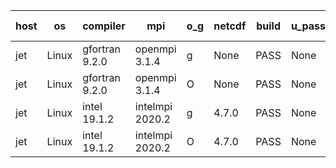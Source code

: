 

| host     | os       | compiler                              | mpi                      | o_g        | netcdf        | build       | u_pass          | u_fail          | s_pass            | s_fail            | e_pass             | e_fail             | nuopc_pass       | nuopc_fail       | artifacts link          |
|----------|----------|---------------------------------------|--------------------------|------------|---------------|-------------|-----------------|-----------------|-------------------|-------------------|--------------------|--------------------|------------------|------------------|-------------------------|
| jet | Linux | gfortran 9.2.0 | openmpi 3.1.4  | g | None  | PASS | None | None | None | None | None | None | None | None | <a href="https://github.com/esmf-org/esmf-test-artifacts/tree/e48cab51ce42ea713b29954361ab6131d784027d/develop/gfortran/9.2.0/g/openmpi/3.1.4" target="_blank">e48cab5</a> | 
| jet | Linux | gfortran 9.2.0 | openmpi 3.1.4  | O | None  | PASS | None | None | None | None | None | None | None | None | <a href="https://github.com/esmf-org/esmf-test-artifacts/tree/a768b0fc08ef67af094e02308b84696187ae7fb2/develop/gfortran/9.2.0/O/openmpi/3.1.4" target="_blank">a768b0f</a> | 
| jet | Linux | intel 19.1.2 | intelmpi 2020.2  | g | 4.7.0  | PASS | None | None | None | None | None | None | None | None | <a href="https://github.com/esmf-org/esmf-test-artifacts/tree/927006ec0a8486c4229e6303f743229362bc1d24/develop/intel/19.1.2/g/intelmpi/2020.2" target="_blank">927006e</a> | 
| jet | Linux | intel 19.1.2 | intelmpi 2020.2  | O | 4.7.0  | PASS | None | None | None | None | None | None | None | None | <a href="https://github.com/esmf-org/esmf-test-artifacts/tree/93daa3e3d7b89b59ed730c6aa9d49617701f31f0/develop/intel/19.1.2/O/intelmpi/2020.2" target="_blank">93daa3e</a> | 
